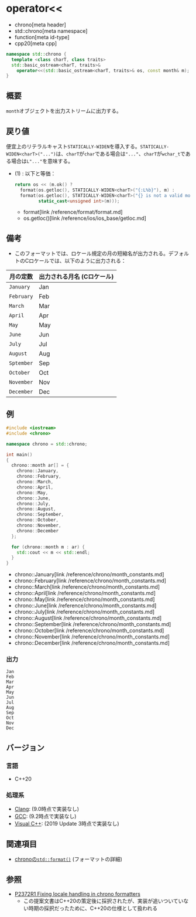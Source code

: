 # operator<<
* chrono[meta header]
* std::chrono[meta namespace]
* function[meta id-type]
* cpp20[meta cpp]

```cpp
namespace std::chrono {
  template <class charT, class traits>
  std::basic_ostream<charT, traits>&
    operator<<(std::basic_ostream<charT, traits>& os, const month& m); // (1) C++20
}
```

## 概要
`month`オブジェクトを出力ストリームに出力する。


## 戻り値
便宜上のリテラルキャスト`STATICALLY-WIDEN`を導入する。`STATICALLY-WIDEN<charT>("...")`は、`charT`が`char`である場合は`"..."`、`charT`が`wchar_t`である場合は`L"..."`を意味する。

- (1) : 以下と等価：
    ```cpp
    return os << (m.ok() ?
      format(os.getloc(), STATICALLY-WIDEN<charT>("{:L%b}"), m) :
      format(os.getloc(), STATICALLY-WIDEN<charT>("{} is not a valid month"),
             static_cast<unsigned int>(m)));
    ```
    * format[link /reference/format/format.md]
    * os.getloc()[link /reference/ios/ios_base/getloc.md]


## 備考
- このフォーマットでは、ロケール規定の月の短縮名が出力される。デフォルトのCロケールでは、以下のように出力される：

| 月の定数 | 出力される月名 (Cロケール) |
|----------|----------------------------|
| `January`  | Jan |
| `February` | Feb |
| `March`    | Mar |
| `April`    | Apr |
| `May`      | May |
| `June`     | Jun |
| `July`     | Jul |
| `August`   | Aug |
| `Sptember` | Sep |
| `October`  | Oct |
| `November` | Nov |
| `December` | Dec |


## 例
```cpp example
#include <iostream>
#include <chrono>

namespace chrono = std::chrono;

int main()
{
  chrono::month ar[] = {
    chrono::January,
    chrono::February,
    chrono::March,
    chrono::April,
    chrono::May,
    chrono::June,
    chrono::July,
    chrono::August,
    chrono::September,
    chrono::October,
    chrono::November,
    chrono::December
  };

  for (chrono::month m : ar) {
    std::cout << m << std::endl;
  }
}
```
* chrono::January[link /reference/chrono/month_constants.md]
* chrono::February[link /reference/chrono/month_constants.md]
* chrono::March[link /reference/chrono/month_constants.md]
* chrono::April[link /reference/chrono/month_constants.md]
* chrono::May[link /reference/chrono/month_constants.md]
* chrono::June[link /reference/chrono/month_constants.md]
* chrono::July[link /reference/chrono/month_constants.md]
* chrono::August[link /reference/chrono/month_constants.md]
* chrono::September[link /reference/chrono/month_constants.md]
* chrono::October[link /reference/chrono/month_constants.md]
* chrono::November[link /reference/chrono/month_constants.md]
* chrono::December[link /reference/chrono/month_constants.md]

### 出力
```
Jan
Feb
Mar
Apr
May
Jun
Jul
Aug
Sep
Oct
Nov
Dec
```

## バージョン
### 言語
- C++20

### 処理系
- [Clang](/implementation.md#clang): (9.0時点で実装なし)
- [GCC](/implementation.md#gcc): (9.2時点で実装なし)
- [Visual C++](/implementation.md#visual_cpp): (2019 Update 3時点で実装なし)


## 関連項目
- [chronoの`std::format()`](/reference/chrono/format.md) (フォーマットの詳細)


## 参照
- [P2372R1 Fixing locale handling in chrono formatters](http://www.open-std.org/jtc1/sc22/wg21/docs/papers/2021/p2372r1.html)
    - この提案文書はC++20の策定後に採択されたが、実装が追いついていない時期の採択だったために、C++20の仕様として扱われる

